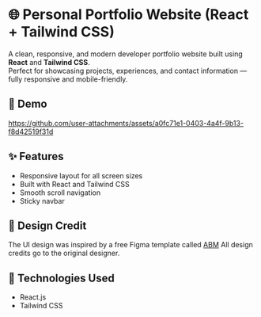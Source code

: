 # 🌐 Personal Portfolio Website (React + Tailwind CSS)

A clean, responsive, and modern developer portfolio website built using **React** and **Tailwind CSS**.  
Perfect for showcasing projects, experiences, and contact information — fully responsive and mobile-friendly.

## 🔗 Demo
https://github.com/user-attachments/assets/a0fc71e1-0403-4a4f-9b13-f8d42519f31d

## ✨ Features
- Responsive layout for all screen sizes
- Built with React and Tailwind CSS
- Smooth scroll navigation
- Sticky navbar

## 🎨 Design Credit
The UI design was inspired by a free Figma template called 
[ABM](https://www.figma.com/community/file/1308487677104759760)
All design credits go to the original designer.

## 🚀 Technologies Used
- React.js
- Tailwind CSS
